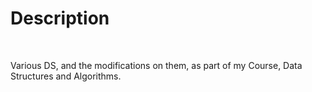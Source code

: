 <head>
<title>Random DataStructure</title>
</head>
<body>
<h1>Description</h1>
<br>
<p>
	Various DS, and the modifications on them, as part of my Course, Data Structures and Algorithms.
</p>
</body>